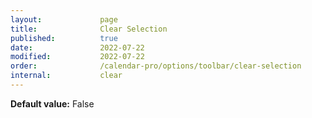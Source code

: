 ```yaml
---
layout:             page
title:              Clear Selection
published:          true
date:               2022-07-22
modified:           2022-07-22
order:              /calendar-pro/options/toolbar/clear-selection
internal:           clear
---
```

**Default value:** False
